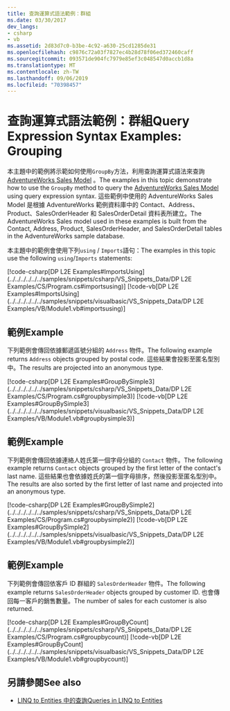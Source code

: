 ```yaml
---
title: 查詢運算式語法範例：群組
ms.date: 03/30/2017
dev_langs:
- csharp
- vb
ms.assetid: 2d83d7c0-b3be-4c92-a630-25cd1285de31
ms.openlocfilehash: c9876c72a03f7827ec4b28d78f06ed372460caff
ms.sourcegitcommit: 093571de904fc7979e85ef3c048547d0accb1d8a
ms.translationtype: MT
ms.contentlocale: zh-TW
ms.lasthandoff: 09/06/2019
ms.locfileid: "70398457"
---
```

# <a name="query-expression-syntax-examples-grouping"></a><span data-ttu-id="fbe0b-102">查詢運算式語法範例：群組</span><span class="sxs-lookup"><span data-stu-id="fbe0b-102">Query Expression Syntax Examples: Grouping</span></span>
<span data-ttu-id="fbe0b-103">本主題中的範例將示範如何使用`GroupBy`方法，利用查詢運算式語法來查詢[AdventureWorks Sales Model](https://github.com/Microsoft/sql-server-samples/releases/tag/adventureworks) 。</span><span class="sxs-lookup"><span data-stu-id="fbe0b-103">The examples in this topic demonstrate how to use the `GroupBy` method to query the [AdventureWorks Sales Model](https://github.com/Microsoft/sql-server-samples/releases/tag/adventureworks) using query expression syntax.</span></span> <span data-ttu-id="fbe0b-104">這些範例中使用的 AdventureWorks Sales Model 是根據 AdventureWorks 範例資料庫中的 Contact、Address、Product、SalesOrderHeader 和 SalesOrderDetail 資料表所建立。</span><span class="sxs-lookup"><span data-stu-id="fbe0b-104">The AdventureWorks Sales model used in these examples is built from the Contact, Address, Product, SalesOrderHeader, and SalesOrderDetail tables in the AdventureWorks sample database.</span></span>  
  
 <span data-ttu-id="fbe0b-105">本主題中的範例會使用下列`using` / `Imports`語句：</span><span class="sxs-lookup"><span data-stu-id="fbe0b-105">The examples in this topic use the following `using`/`Imports` statements:</span></span>  
  
 [!code-csharp[DP L2E Examples#ImportsUsing](../../../../../../samples/snippets/csharp/VS_Snippets_Data/DP L2E Examples/CS/Program.cs#importsusing)]
 [!code-vb[DP L2E Examples#ImportsUsing](../../../../../../samples/snippets/visualbasic/VS_Snippets_Data/DP L2E Examples/VB/Module1.vb#importsusing)]  
  
## <a name="example"></a><span data-ttu-id="fbe0b-106">範例</span><span class="sxs-lookup"><span data-stu-id="fbe0b-106">Example</span></span>  
 <span data-ttu-id="fbe0b-107">下列範例會傳回依據郵遞區號分組的 `Address` 物件。</span><span class="sxs-lookup"><span data-stu-id="fbe0b-107">The following example returns `Address` objects grouped by postal code.</span></span> <span data-ttu-id="fbe0b-108">這些結果會投影至匿名型別中。</span><span class="sxs-lookup"><span data-stu-id="fbe0b-108">The results are projected into an anonymous type.</span></span>  
  
 [!code-csharp[DP L2E Examples#GroupBySimple3](../../../../../../samples/snippets/csharp/VS_Snippets_Data/DP L2E Examples/CS/Program.cs#groupbysimple3)]
 [!code-vb[DP L2E Examples#GroupBySimple3](../../../../../../samples/snippets/visualbasic/VS_Snippets_Data/DP L2E Examples/VB/Module1.vb#groupbysimple3)]  
  
## <a name="example"></a><span data-ttu-id="fbe0b-109">範例</span><span class="sxs-lookup"><span data-stu-id="fbe0b-109">Example</span></span>  
 <span data-ttu-id="fbe0b-110">下列範例會傳回依據連絡人姓氏第一個字母分組的 `Contact` 物件。</span><span class="sxs-lookup"><span data-stu-id="fbe0b-110">The following example returns `Contact` objects grouped by the first letter of the contact's last name.</span></span> <span data-ttu-id="fbe0b-111">這些結果也會依據姓氏的第一個字母排序，然後投影至匿名型別中。</span><span class="sxs-lookup"><span data-stu-id="fbe0b-111">The results are also sorted by the first letter of last name and projected into an anonymous type.</span></span>  
  
 [!code-csharp[DP L2E Examples#GroupBySimple2](../../../../../../samples/snippets/csharp/VS_Snippets_Data/DP L2E Examples/CS/Program.cs#groupbysimple2)]
 [!code-vb[DP L2E Examples#GroupBySimple2](../../../../../../samples/snippets/visualbasic/VS_Snippets_Data/DP L2E Examples/VB/Module1.vb#groupbysimple2)]  
  
## <a name="example"></a><span data-ttu-id="fbe0b-112">範例</span><span class="sxs-lookup"><span data-stu-id="fbe0b-112">Example</span></span>  
 <span data-ttu-id="fbe0b-113">下列範例會傳回依客戶 ID 群組的 `SalesOrderHeader` 物件。</span><span class="sxs-lookup"><span data-stu-id="fbe0b-113">The following example returns `SalesOrderHeader` objects grouped by customer ID.</span></span> <span data-ttu-id="fbe0b-114">也會傳回每一客戶的銷售數量。</span><span class="sxs-lookup"><span data-stu-id="fbe0b-114">The number of sales for each customer is also returned.</span></span>  
  
 [!code-csharp[DP L2E Examples#GroupByCount](../../../../../../samples/snippets/csharp/VS_Snippets_Data/DP L2E Examples/CS/Program.cs#groupbycount)]
 [!code-vb[DP L2E Examples#GroupByCount](../../../../../../samples/snippets/visualbasic/VS_Snippets_Data/DP L2E Examples/VB/Module1.vb#groupbycount)]  
  
## <a name="see-also"></a><span data-ttu-id="fbe0b-115">另請參閱</span><span class="sxs-lookup"><span data-stu-id="fbe0b-115">See also</span></span>

- [<span data-ttu-id="fbe0b-116">LINQ to Entities 中的查詢</span><span class="sxs-lookup"><span data-stu-id="fbe0b-116">Queries in LINQ to Entities</span></span>](queries-in-linq-to-entities.md)
